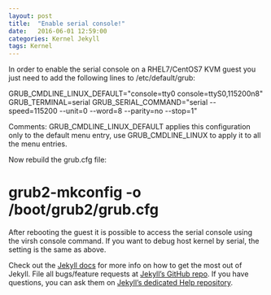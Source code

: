 ```yaml
---
layout: post
title:  "Enable serial console!"
date:   2016-06-01 12:59:00
categories: Kernel Jekyll
tags: Kernel
---
```


In order to enable the serial console on a RHEL7/CentOS7 KVM guest you just need to add the following lines to /etc/default/grub:

GRUB_CMDLINE_LINUX_DEFAULT="console=tty0 console=ttyS0,115200n8"
GRUB_TERMINAL=serial
GRUB_SERIAL_COMMAND="serial --speed=115200 --unit=0 --word=8 --parity=no --stop=1"

Comments:
GRUB_CMDLINE_LINUX_DEFAULT applies this configuration only to the default menu entry, 
use GRUB_CMDLINE_LINUX to apply it to all the menu entries.

Now rebuild the grub.cfg file:
# grub2-mkconfig -o /boot/grub2/grub.cfg

After rebooting the guest it is possible to access the serial console using the virsh console command.
If you want to debug host kernel by serial, the setting is the same as above.

Check out the [Jekyll docs][jekyll] for more info on how to get the most out of Jekyll. File all bugs/feature requests at [Jekyll’s GitHub repo][jekyll-gh]. If you have questions, you can ask them on [Jekyll’s dedicated Help repository][jekyll-help].

[jekyll]:      http://jekyllrb.com
[jekyll-gh]:   https://github.com/jekyll/jekyll
[jekyll-help]: https://github.com/jekyll/jekyll-help
